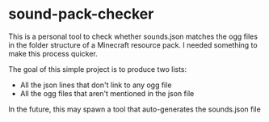 # sound-pack-checker
This is a personal tool to check whether sounds.json matches the ogg files in the folder structure of a Minecraft resource pack.  I needed something to make this process quicker.

The goal of this simple project is to produce two lists:

* All the json lines that don't link to any ogg file
* All the ogg files that aren't mentioned in the json file

In the future, this may spawn a tool that auto-generates the sounds.json file